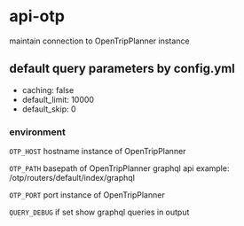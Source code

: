 
# api-otp

maintain connection to OpenTripPlanner instance


## default query parameters by config.yml

- caching: false
- default_limit: 10000
- default_skip: 0

### environment

```OTP_HOST``` hostname instance of OpenTripPlanner

```OTP_PATH``` basepath of OpenTripPlanner graphql api example: /otp/routers/default/index/graphql

```OTP_PORT``` port instance of OpenTripPlanner

```QUERY_DEBUG``` if set show graphql queries in output